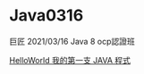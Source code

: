 # Java0316
巨匠 2021/03/16 Java 8 ocp認證班
<p>
<a href= "https://github.com/Xiyan-Lin/Java0316/blob/master/src/main/java/com/ocp/day01/HelloWorld.java"> HelloWorld 我的第一支 JAVA 程式</a>
<br>
